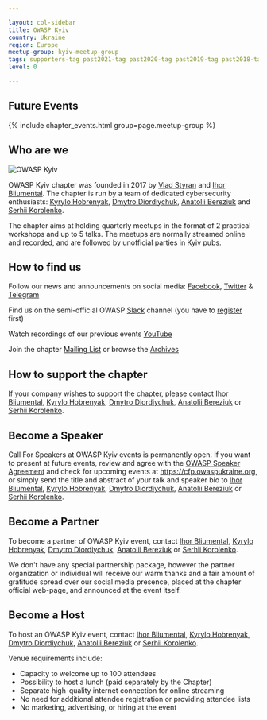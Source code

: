 ```yaml
---

layout: col-sidebar
title: OWASP Kyiv
country: Ukraine
region: Europe
meetup-group: kyiv-meetup-group
tags: supporters-tag past2021-tag past2020-tag past2019-tag past2018-tag past2017-tag
level: 0

---
```



## Future Events

{% include chapter_events.html group=page.meetup-group %}

## Who are we

![OWASP Kyiv](assets/images/owasp_kyiv_logo_big.png "OWASP Kyiv")

OWASP Kyiv chapter was founded in 2017 by [Vlad
Styran](mailto:vlad.styran@owasp.org) and [Ihor
Bliumental](mailto:ihor.bliumental@owasp.org). The chapter is run by a
team of dedicated cybersecurity enthusiasts: [Kyrylo
Hobrenyak](mailto:kyrylo.hobreniak@owasp.org), [Dmytro
Diordiychuk](mailto:dmytro.diordiichuk@owasp.org),
[Anatolii Bereziuk](mailto:anatolii.bereziuk@owasp.org) and [Serhii
Korolenko](mailto:korolenko.sergiy@owasp.org).

The chapter aims at holding quarterly meetups in the format of 2
practical workshops and up to 5 talks. The meetups are normally streamed
online and recorded, and are followed by unofficial parties in Kyiv
pubs.

## How to find us

Follow our news and announcements on social media:
[Facebook](https://www.facebook.com/owaspkyiv),
[Twitter](https://twitter.com/owaspKyiv) &
[Telegram](https://t.me/OWASP_UA)

Find us on the semi-official OWASP
[Slack](https://owasp.slack.com/messages/chapter-ua/) channel (you have
to
[register](https://owasp.slack.com/join/shared_invite/enQtNDI5MzgxMDQ2MTAwLTEyNzIzYWQ2NDZiMGIwNmJhYzYxZDJiNTM0ZmZiZmJlY2EwZmMwYjAyNmJjNzQxNzMyMWY4OTk3ZTQ0MzFhMDY)
first)

Watch recordings of our previous events
[YouTube](https://www.youtube.com/OWASPKyiv)

Join the chapter [Mailing
List](http://lists.owasp.org/mailman/listinfo/owasp-kyiv) or browse the
[Archives](http://lists.owasp.org/pipermail/owasp-kyiv)

## How to support the chapter

If your company wishes to support the chapter, please contact [Ihor
Bliumental](mailto:ihor.bliumental@owasp.org), [Kyrylo
Hobrenyak](mailto:kyrylo.hobreniak@owasp.org), [Dmytro
Diordiychuk](mailto:dmytro.diordiichuk@owasp.org),
[Anatolii Bereziuk](mailto:anatolii.bereziuk@owasp.org) or [Serhii
Korolenko](mailto:korolenko.sergiy@owasp.org).

## Become a Speaker

Call For Speakers at OWASP Kyiv events is permanently open. If you want
to present at future events, review and agree with the [OWASP Speaker
Agreement](Speaker_Agreement "wikilink") and check for upcoming events
at <https://cfp.owaspukraine.org>, or simply send the title and abstract
of your talk and speaker bio to [Ihor
Bliumental](mailto:ihor.bliumental@owasp.org), [Kyrylo
Hobrenyak](mailto:kyrylo.hobreniak@owasp.org), [Dmytro
Diordiychuk](mailto:dmytro.diordiichuk@owasp.org),
[Anatolii Bereziuk](mailto:anatolii.bereziuk@owasp.org) or [Serhii
Korolenko](mailto:korolenko.sergiy@owasp.org).

## Become a Partner

To become a partner of OWASP Kyiv event, contact [Ihor
Bliumental](mailto:ihor.bliumental@owasp.org), [Kyrylo
Hobrenyak](mailto:kyrylo.hobreniak@owasp.org), [Dmytro
Diordiychuk](mailto:dmytro.diordiichuk@owasp.org),
[Anatolii Bereziuk](mailto:anatolii.bereziuk@owasp.org) or [Serhii
Korolenko](mailto:korolenko.sergiy@owasp.org).

We don't have any special partnership package, however the partner
organization or individual will receive our warm thanks and a fair
amount of gratitude spread over our social media presence, placed at the
chapter official web-page, and announced at the event itself.

## Become a Host

To host an OWASP Kyiv event, contact [Ihor
Bliumental](mailto:ihor.bliumental@owasp.org), [Kyrylo
Hobrenyak](mailto:kyrylo.hobreniak@owasp.org), [Dmytro
Diordiychuk](mailto:dmytro.diordiichuk@owasp.org),
[Anatolii Bereziuk](mailto:anatolii.bereziuk@owasp.org) or [Serhii
Korolenko](mailto:korolenko.sergiy@owasp.org).

Venue requirements include:

  - Capacity to welcome up to 100 attendees
  - Possibility to host a lunch (paid separately by the Chapter)
  - Separate high-quality internet connection for online streaming
  - No need for additional attendee registration or providing attendee
    lists
  - No marketing, advertising, or hiring at the event
